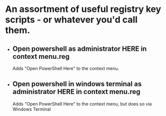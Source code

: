 # An assortment of useful registry key scripts - or whatever you'd call them.


- ## Open powershell as administrator HERE in context menu.reg
  Adds "Open PowerShell Here" to the context menu.
	
- ## Open powershell in windows terminal as administrator HERE in context menu.reg
  Adds "Open PowerShell Here" to the context menu, but does so via Windows Terminal
